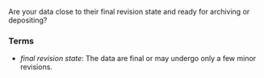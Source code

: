 Are your data close to their final revision state and ready for archiving or depositing?

### Terms
* *final revision state*: The data are final or may undergo only a few minor revisions.
